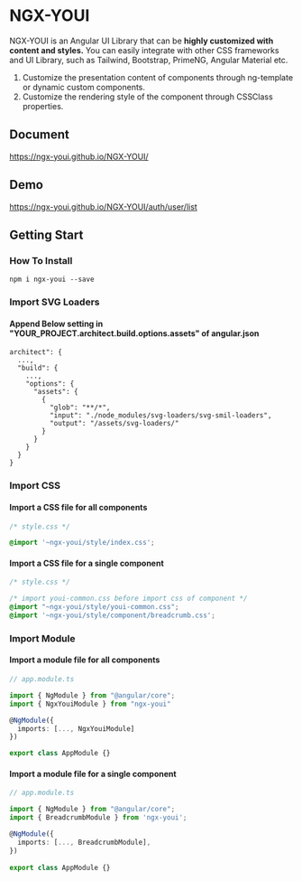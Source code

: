 # NGX-YOUI

NGX-YOUI is an Angular UI Library that can be <strong>highly customized with content and styles.</strong>
You can easily integrate with other CSS frameworks and UI Library, such as Tailwind, Bootstrap, PrimeNG, Angular Material etc.

1. Customize the presentation content of components through ng-template or dynamic custom components.
1. Customize the rendering style of the component through CSSClass properties.

## Document
https://ngx-youi.github.io/NGX-YOUI/

## Demo
https://ngx-youi.github.io/NGX-YOUI/auth/user/list

## Getting Start
### How To Install
```
npm i ngx-youi --save
```

### Import SVG Loaders
#### Append Below setting in "YOUR_PROJECT.architect.build.options.assets" of angular.json
```
architect": {
  ...,
  "build": {
    ...,
    "options": {
      "assets": {
        {
          "glob": "**/*",
          "input": "./node_modules/svg-loaders/svg-smil-loaders",
          "output": "/assets/svg-loaders/"
        }
      }
    }
  }
}
```

### Import CSS
#### Import a CSS file for all components
```css
/* style.css */

@import '~ngx-youi/style/index.css';
```

#### Import a CSS file for a single component
```css
/* style.css */

/* import youi-common.css before import css of component */
@import "~ngx-youi/style/youi-common.css";
@import '~ngx-youi/style/component/breadcrumb.css';
```

### Import Module
#### Import a module file for all components
```ts
// app.module.ts

import { NgModule } from "@angular/core";
import { NgxYouiModule } from "ngx-youi"

@NgModule({
  imports: [..., NgxYouiModule]
})

export class AppModule {}
```

#### Import a module file for a single component
```ts
// app.module.ts

import { NgModule } from "@angular/core";
import { BreadcrumbModule } from 'ngx-youi';

@NgModule({
  imports: [..., BreadcrumbModule],
})
  
export class AppModule {}
```